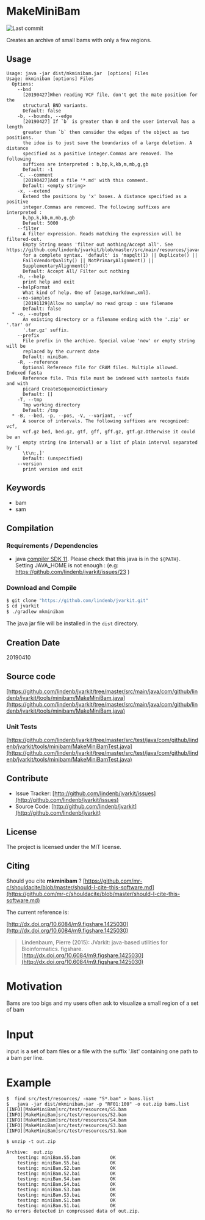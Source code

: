 # MakeMiniBam

![Last commit](https://img.shields.io/github/last-commit/lindenb/jvarkit.png)

Creates an archive of small bams with only a few regions.


## Usage

```
Usage: java -jar dist/mkminibam.jar  [options] Files
Usage: mkminibam [options] Files
  Options:
    --bnd
      [20190427]When reading VCF file, don't get the mate position for the 
      structural BND variants.
      Default: false
    -b, --bounds, --edge
      [20190427] If `b` is greater than 0 and the user interval has a length 
      greater than `b` then consider the edges of the object as two positions. 
      the idea is to just save the boundaries of a large deletion. A distance 
      specified as a positive integer.Commas are removed. The following 
      suffixes are interpreted : b,bp,k,kb,m,mb,g,gb
      Default: -1
    -C, --comment
      [20190427]Add a file '*.md' with this comment.
      Default: <empty string>
    -x, --extend
      Extend the positions by 'x' bases. A distance specified as a positive 
      integer.Commas are removed. The following suffixes are interpreted : 
      b,bp,k,kb,m,mb,g,gb 
      Default: 5000
    --filter
      A filter expression. Reads matching the expression will be filtered-out. 
      Empty String means 'filter out nothing/Accept all'. See https://github.com/lindenb/jvarkit/blob/master/src/main/resources/javacc/com/github/lindenb/jvarkit/util/bio/samfilter/SamFilterParser.jj 
      for a complete syntax. 'default' is 'mapqlt(1) || Duplicate() || 
      FailsVendorQuality() || NotPrimaryAlignment() || 
      SupplementaryAlignment()' 
      Default: Accept All/ Filter out nothing
    -h, --help
      print help and exit
    --helpFormat
      What kind of help. One of [usage,markdown,xml].
    --no-samples
      [20191129]Allow no sample/ no read group : use filename
      Default: false
  * -o, --output
      An existing directory or a filename ending with the '.zip' or '.tar' or 
      '.tar.gz' suffix.
    --prefix
      File prefix in the archive. Special value 'now' or empty string will be 
      replaced by the current date
      Default: miniBam.
    -R, --reference
      Optional Reference file for CRAM files. Multiple allowed. Indexed fasta 
      Reference file. This file must be indexed with samtools faidx and with 
      picard CreateSequenceDictionary
      Default: []
    -T, --tmp
      Tmp working directory
      Default: /tmp
  * -B, --bed, -p, --pos, -V, --variant, --vcf
      A source of intervals. The following suffixes are recognized: vcf, 
      vcf.gz bed, bed.gz, gtf, gff, gff.gz, gtf.gz.Otherwise it could be an 
      empty string (no interval) or a list of plain interval separated by '[ 
      \t\n;,]' 
      Default: (unspecified)
    --version
      print version and exit

```


## Keywords

 * bam
 * sam


## Compilation

### Requirements / Dependencies

* java [compiler SDK 11](https://jdk.java.net/11/). Please check that this java is in the `${PATH}`. Setting JAVA_HOME is not enough : (e.g: https://github.com/lindenb/jvarkit/issues/23 )


### Download and Compile

```bash
$ git clone "https://github.com/lindenb/jvarkit.git"
$ cd jvarkit
$ ./gradlew mkminibam
```

The java jar file will be installed in the `dist` directory.


## Creation Date

20190410

## Source code 

[https://github.com/lindenb/jvarkit/tree/master/src/main/java/com/github/lindenb/jvarkit/tools/minibam/MakeMiniBam.java](https://github.com/lindenb/jvarkit/tree/master/src/main/java/com/github/lindenb/jvarkit/tools/minibam/MakeMiniBam.java)

### Unit Tests

[https://github.com/lindenb/jvarkit/tree/master/src/test/java/com/github/lindenb/jvarkit/tools/minibam/MakeMiniBamTest.java](https://github.com/lindenb/jvarkit/tree/master/src/test/java/com/github/lindenb/jvarkit/tools/minibam/MakeMiniBamTest.java)


## Contribute

- Issue Tracker: [http://github.com/lindenb/jvarkit/issues](http://github.com/lindenb/jvarkit/issues)
- Source Code: [http://github.com/lindenb/jvarkit](http://github.com/lindenb/jvarkit)

## License

The project is licensed under the MIT license.

## Citing

Should you cite **mkminibam** ? [https://github.com/mr-c/shouldacite/blob/master/should-I-cite-this-software.md](https://github.com/mr-c/shouldacite/blob/master/should-I-cite-this-software.md)

The current reference is:

[http://dx.doi.org/10.6084/m9.figshare.1425030](http://dx.doi.org/10.6084/m9.figshare.1425030)

> Lindenbaum, Pierre (2015): JVarkit: java-based utilities for Bioinformatics. figshare.
> [http://dx.doi.org/10.6084/m9.figshare.1425030](http://dx.doi.org/10.6084/m9.figshare.1425030)

 

# Motivation

Bams are too bigs and my users often ask to visualize a small region of a set of bam

# Input

 input is a set of bam files or a file with the suffix '.list' containing one path to a bam per line.
 
# Example
 
```
$  find src/test/resources/ -name "S*.bam" > bams.list
$   java -jar dist/mkminibam.jar -p "RF01:100" -o out.zip bams.list 
[INFO][MakeMiniBam]src/test/resources/S5.bam
[INFO][MakeMiniBam]src/test/resources/S2.bam
[INFO][MakeMiniBam]src/test/resources/S4.bam
[INFO][MakeMiniBam]src/test/resources/S3.bam
[INFO][MakeMiniBam]src/test/resources/S1.bam

$ unzip -t out.zip 

Archive:  out.zip
    testing: miniBam.S5.bam           OK
    testing: miniBam.S5.bai           OK
    testing: miniBam.S2.bam           OK
    testing: miniBam.S2.bai           OK
    testing: miniBam.S4.bam           OK
    testing: miniBam.S4.bai           OK
    testing: miniBam.S3.bam           OK
    testing: miniBam.S3.bai           OK
    testing: miniBam.S1.bam           OK
    testing: miniBam.S1.bai           OK
No errors detected in compressed data of out.zip.
```
 
 
